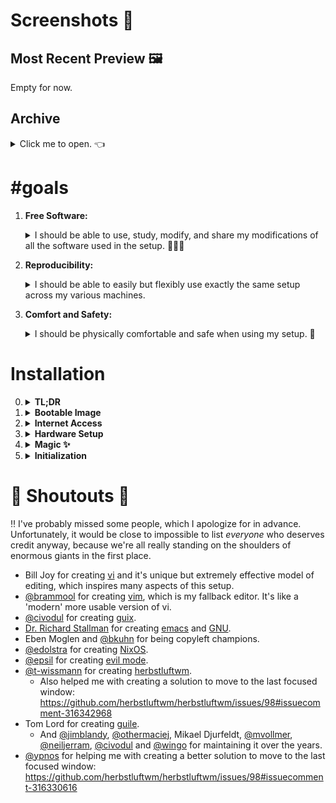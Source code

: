 <!-- vim: syntax=off
-->
# Screenshots 📸

## Most Recent Preview 🖼

Empty for now.

## Archive

<details>
  <summary>Click me to open. 👈</summary><br>

  Also empty. 👀
</details>

# #goals

1. **Free Software:**

   <details>
   <summary>I should be able to use, study, modify, and share my modifications
   of all the software used in the setup. 🙈🙉🙊</summary><br>

   Many many thanks to **Dr. Richard Stallman** for creating the entire [free
   software][free-sw] ideology and culture, including **[GNU]**. I can imagine
   the world would be a *much worse* place if he did not. 🙇‍♀️
   </details>

2. **Reproducibility:**

   <details>
   <summary>I should be able to easily but flexibly use exactly the same setup
   across my various machines.</summary><br>

   **[NixOS]** naturally plays an extremely integral part here because of it's
   clean, functional and declarative approach to package and configuration
   management.

   I think that the world would be a much better place if more people used Nix!
   So please check it out! ✨
   </details>

3. **Comfort and Safety:**

   <details>
   <summary>I should be physically comfortable and safe when using my setup.
   💆</summary><br>
   </details>

[free-sw]: https://www.gnu.org/philosophy/free-sw.en.html
[GNU]:     https://www.gnu.org/gnu/gnu.en.html
[NixOS]:   https://nixos.org

# Installation

0. <details><summary><strong>TL;DR</strong></summary>

   1.  Download latest nixos-unstable image from
       https://nixos.org/channels/nixos-unstable

   2.  Make a bootable usb:

       ``` shell
       dd if=path/to/image of=/dev/sdb
       ```

   3.  Boot into live image and log in as root with empty password.

   4.  Get internet access.

   5.  Partition and format disks.

   6.  Mount target filesystems under `/mnt`:

       ``` shell
       mount /dev/disk/by-label/nixos /mnt
       ```

   7.  *(optional)* Activate swap device: `swapon <device>`.

   8.  Copy `wpa_supplicant.conf` to target filesystem:

       ``` shell
       cp /etc/wpa_supplicant.conf /mnt/etc
       ```

       This allows wpa_supplicant to automatically connect to internet when
       rebooting into the installed system.

   9.  Generate `/etc/hardware-configuration.nix`:

       ``` shell
       nixos-generate-config --root /mnt
       ```

   10. Backup `/etc/hardware-configuration.nix`:

       ``` shell
       cp /mnt/etc/nixos/hardware-configuration.nix \
          /mnt/etc/nixos/hardware-configuration.modified.nix
       ```

       and put `system.stateVersion` from `/mnt/etc/nixos/configuration.nix`
       into `hardware-configuration.modified.nix` and edit the latter further if
       necessary.

       Also don't forget to set the bootloader in
       `hardware-configuration.modified.nix`, see `nixos/config.nix` for
       examples near the beginning of the file. Inspecting the generated
       `configuration.nix` to see if one of the options was already put there
       can also give a hint on which one to choose.

   11. Run `nixos-install` with `minimal.nix`:

       ``` shell
       cd /mnt/etc/nixos
       nixos-install \
       -I nixos-config=https://github.com/vyp/dots/raw/master/nixos/minimal.nix
       ```

   12. Reboot and login with root and set password for user "u":

       ``` shell
       passwd u
       ```

   13. Login as user and retrieve this repository:

       ``` shell
       nix-env -i git
       git clone --recursive https://vyp@github.com/vyp/dots
       ```

       This may take a little while as the nixpkgs repository is a submodule and
       at the time of writing it's about 500MB in size.

   14. Run the bootstrap script which essentially stows all the dotfiles:

       ``` shell
       ./dots/bootstrap
       ```

   15. `sudo nixos-rebuild boot` and reboot (`sudo shutdown now`).
   </details>

1. <details><summary><strong>Bootable Image</strong></summary>

   </details>

2. <details><summary><strong>Internet Access</strong></summary>

   1. `ip a` will bring up a list of network interfaces.

   2. `iwlist <interface> scan | less` to see if your wifi is available.

   3. Edit `/etc/wpa_supplicant.conf` with your network details.

   4. `wpa_supplicant -B -i<interface> -c/etc/wpa_supplicant.conf -Dwext`.

   5. `dhclient <interface>` or `dhcpcd <interface>` if `dhclient` command
      doesn't exist.
   </details>

3. <details><summary><strong>Hardware Setup</strong></summary>

   1. `lsblk -f` lists your devices.

   2. `mkfs.ext4 -L nixos <device>` to format a device.

   3. Similarly, `mkswap -L swap <device>` to make a swap partition.
   </details>

4. <details><summary><strong>Magic ✨</strong></summary>

   </details>

5. <details><summary><strong>Initialization</strong></summary>

   1. Add some remotes to local nixpkgs repository:

      ``` shell
      cd ~/dots/nixos/nixpkgs
      git remote add channels https://github.com/nixos/nixpkgs-channels
      git remote add fork https://vyp@github.com/vyp/nixpkgs
      ```

      The reason nixpkgs is used as the submodule and not nixpkgs-channels
      directly is that the former allows cherry picking commits from latest
      master to get any potentially new package definitions not available in
      unstable. So it is a bit more flexible I suppose.
   </details>

# 📢 Shoutouts 📢

‼ I've probably missed some people, which I apologize for in advance.
Unfortunately, it would be close to impossible to list *everyone* who deserves
credit anyway, because we're all really standing on the shoulders of enormous
giants in the first place.

- Bill Joy for creating [vi] and it's unique but extremely effective model of
  editing, which inspires many aspects of this setup.
- [@brammool] for creating [vim], which is my fallback editor. It's like a
  'modern' more usable version of vi.
- [@civodul] for creating [guix].
- [Dr. Richard Stallman][rms] for creating [emacs] and [GNU].
- Eben Moglen and [@bkuhn] for being copyleft champions.
- [@edolstra] for creating [NixOS].
- [@epsil] for creating [evil mode].
- [@t-wissmann] for creating [herbstluftwm].
  - Also helped me with creating a solution to move to the last focused window:
    https://github.com/herbstluftwm/herbstluftwm/issues/98#issuecomment-316342968
- Tom Lord for creating [guile].
  - And [@jimblandy], [@othermaciej], Mikael Djurfeldt, [@mvollmer],
    [@neiljerram], [@civodul] and [@wingo] for maintaining it over the years.
- [@ypnos] for helping me with creating a better solution to move to the last
  focused window:
  https://github.com/herbstluftwm/herbstluftwm/issues/98#issuecomment-316330616

[@bkuhn]:       https://github.com/bkuhn
[@brammool]:    https://github.com/brammool
[@civodul]:     https://github.com/civodul
[@edolstra]:    https://github.com/edolstra
[@epsil]:       https://github.com/epsil
[@jimblandy]:   https://github.com/jimblandy
[@mvollmer]:    https://github.com/mvollmer
[@neiljerram]:  https://github.com/neiljerram
[@othermaciej]: https://github.com/othermaciej
[@t-wissmann]:  https://github.com/t-wissmann
[@wingo]:       https://github.com/wingo
[@ypnos]:       https://github.com/ypnos
[emacs]:        https://www.gnu.org/software/emacs
[evil mode]:    https://github.com/emacs-evil/evil
[guile]:        https://www.gnu.org/software/guile/
[guix]:         https://www.gnu.org/software/guix/
[herbstluftwm]: http://www.herbstluftwm.org
[rms]:          https://stallman.org/
[vi]:           https://en.wikipedia.org/wiki/Vi
[vim]:          http://www.vim.org/
